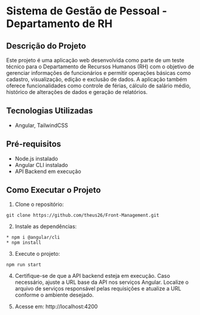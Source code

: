 # Sistema de Gestão de Pessoal - Departamento de RH
## Descrição do Projeto

Este projeto é uma aplicação web desenvolvida como parte de um teste técnico para o Departamento de Recursos Humanos (RH) com o objetivo de gerenciar informações de funcionários e permitir operações básicas como cadastro, visualização, edição e exclusão de dados. A aplicação também oferece funcionalidades como controle de férias, cálculo de salário médio, histórico de alterações de dados e geração de relatórios.

## Tecnologias Utilizadas

* Angular, TailwindCSS

## Pré-requisitos

* Node.js instalado
* Angular CLI instalado
* API Backend em execução

## Como Executar o Projeto

1. Clone o repositório:

```
git clone https://github.com/theus26/Front-Management.git
```

2. Instale as dependências:

```
* npm i @angular/cli
* npm install

```

3. Execute o projeto:

```
npm run start
```
4. Certifique-se de que a API backend esteja em execução. Caso necessário, ajuste a URL base da API nos serviços Angular. Localize o arquivo de serviços responsável pelas requisições e atualize a URL conforme o ambiente desejado.
   
5. Acesse em: http://localhost:4200
